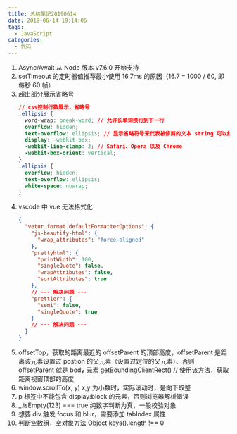 ```yaml
---
title: 总结笔记20190614
date: 2019-06-14 19:14:06
tags:
  - JavaScript
categories:
  - 代码
---
```


1. Async/Await 从 Node 版本 v7.6.0 开始支持
2. setTimeout 的定时器值推荐最小使用 16.7ms 的原因（16.7 = 1000 / 60, 即每秒 60 帧）
3. 超出部分展示省略号
   ```css
   // css控制行数展示，省略号
   .ellipsis {
     word-wrap: break-word; // 允许长单词换行到下一行
     overflow: hidden;
     text-overflow: ellipsis; // 显示省略符号来代表被修剪的文本 string 可以给定string
     display: -webkit-box;
     -webkit-line-clamp: 3; // Safari、Opera 以及 Chrome
     -webkit-box-orient: vertical;
   }
   .ellipsis {
     overflow: hidden;
     text-overflow: ellipsis;
     white-space: nowrap;
   }
   ```
4. vscode 中 vue 无法格式化
   ```json
   {
     "vetur.format.defaultFormatterOptions": {
       "js-beautify-html": {
         "wrap_attributes": "force-aligned"
       },
       "prettyhtml": {
         "printWidth": 100,
         "singleQuote": false,
         "wrapAttributes": false,
         "sortAttributes": true
       },
       // --- 解决问题 ---
       "prettier": {
         "semi": false,
         "singleQuote": true
       }
       // --- 解决问题 ---
     }
   }
   ```
5. offsetTop，获取的距离最近的 offsetParent 的顶部高度，offsetParent 是距离该元素设置过 postion 的父元素（设置过定位的父元素）、否则 offsetParent 就是 body 元素 getBoundingClientRect() // 使用该方法，获取距离视窗顶部的高度
6. window.scrollTo(x, y) x,y 为小数时，实际滚动时，是向下取整
7. p 标签中不能包含 display:block 的元素，否则浏览器解析错误
8. \_.isEmpty(123) === true 纯数字判断为真，一般校验对象
9. 想要 div 触发 focus 和 blur，需要添加 tabIndex 属性
10. 判断空数组，空对象方法 Object.keys().length !== 0
